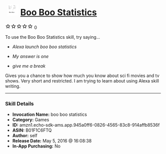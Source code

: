 # &nbsp;<img src="skill_icon" alt="Boo Boo Statistics icon" width="36"> [Boo Boo Statistics](http://alexa.amazon.com/#skills/amzn1.echo-sdk-ams.app.945a0ff6-0826-4565-83c8-914affb8536f)
![0 stars](../../images/ic_star_border_black_18dp_1x.png)![0 stars](../../images/ic_star_border_black_18dp_1x.png)![0 stars](../../images/ic_star_border_black_18dp_1x.png)![0 stars](../../images/ic_star_border_black_18dp_1x.png)![0 stars](../../images/ic_star_border_black_18dp_1x.png) 0

To use the Boo Boo Statistics skill, try saying...

* *Alexa launch boo boo statistics*

* *My answer is one*

* *give me a break*

Gives you a chance to show how much you know about sci fi movies and tv shows.  Very short and restricted.  I am trying to learn about using Alexa skill writing.

***

### Skill Details

* **Invocation Name:** boo boo statistics
* **Category:** Games
* **ID:** amzn1.echo-sdk-ams.app.945a0ff6-0826-4565-83c8-914affb8536f
* **ASIN:** B01F1C6FTQ
* **Author:** self
* **Release Date:** May 5, 2016 @ 16:08:38
* **In-App Purchasing:** No
